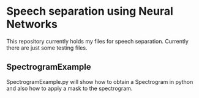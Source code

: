 # Speech separation using Neural Networks
This repository currently holds my files for speech separation. Currently there are just some testing files.

## SpectrogramExample
SpectrogramExample.py will show how to obtain a Spectrogram in python and also how to apply a mask to the spectrogram.
